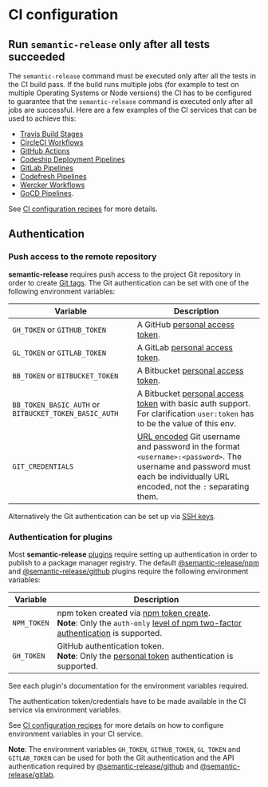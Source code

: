 # CI configuration

## Run `semantic-release` only after all tests succeeded

The `semantic-release` command must be executed only after all the tests in the CI build pass. If the build runs
multiple jobs (for example to test on multiple Operating Systems or Node versions) the CI has to be configured to
guarantee that the `semantic-release` command is executed only after all jobs are successful.
Here are a few examples of the CI services that can be used to achieve this:

- [Travis Build Stages](https://docs.travis-ci.com/user/build-stages)
- [CircleCI Workflows](https://circleci.com/docs/2.0/workflows)
- [GitHub Actions](https://github.com/features/actions)
- [Codeship Deployment Pipelines](https://documentation.codeship.com/basic/builds-and-configuration/deployment-pipelines)
- [GitLab Pipelines](https://docs.gitlab.com/ce/ci/introduction/)
- [Codefresh Pipelines](https://codefresh.io/docs/docs/configure-ci-cd-pipeline/introduction-to-codefresh-pipelines)
- [Wercker Workflows](http://devcenter.wercker.com/docs/workflows)
- [GoCD Pipelines](https://docs.gocd.org/current/introduction/concepts_in_go.html#pipeline).

See [CI configuration recipes](../recipes/ci-configurations/README.md) for more details.

## Authentication

### Push access to the remote repository

**semantic-release** requires push access to the project Git repository in order to
create [Git tags](https://git-scm.com/book/en/v2/Git-Basics-Tagging). The Git authentication can be set with one of the
following environment variables:

| Variable                                              | Description                                                                                                                                                                                                                  |
|-------------------------------------------------------|------------------------------------------------------------------------------------------------------------------------------------------------------------------------------------------------------------------------------|
| `GH_TOKEN` or `GITHUB_TOKEN`                          | A GitHub [personal access token](https://help.github.com/articles/creating-a-personal-access-token-for-the-command-line).                                                                                                    |
| `GL_TOKEN` or `GITLAB_TOKEN`                          | A GitLab [personal access token](https://docs.gitlab.com/ce/user/profile/personal_access_tokens.html).                                                                                                                       |
| `BB_TOKEN` or `BITBUCKET_TOKEN`                       | A Bitbucket [personal access token](https://confluence.atlassian.com/bitbucketserver/personal-access-tokens-939515499.html).                                                                                                 |
| `BB_TOKEN_BASIC_AUTH` or `BITBUCKET_TOKEN_BASIC_AUTH` | A Bitbucket [personal access token](https://confluence.atlassian.com/bitbucketserver/personal-access-tokens-939515499.html) with basic auth support. For clarification `user:token` has to be the value of this env.         |
| `GIT_CREDENTIALS`                                     | [URL encoded](https://en.wikipedia.org/wiki/Percent-encoding) Git username and password in the format `<username>:<password>`. The username and password must each be individually URL encoded, not the `:` separating them. |

Alternatively the Git authentication can be set up via [SSH keys](../recipes/git-hosted-services/git-auth-ssh-keys.md).

### Authentication for plugins

Most **semantic-release** [plugins](plugins.md) require setting up authentication in order to publish to a package
manager registry. The default [@semantic-release/npm](https://github.com/semantic-release/npm#environment-variables)
and [@semantic-release/github](https://github.com/semantic-release/github#environment-variables) plugins require the
following environment variables:

| Variable    | Description                                                                                                                                                                                                                                                                                                               |
|-------------|---------------------------------------------------------------------------------------------------------------------------------------------------------------------------------------------------------------------------------------------------------------------------------------------------------------------------|
| `NPM_TOKEN` | npm token created via [npm token create](https://docs.npmjs.com/getting-started/working_with_tokens#how-to-create-new-tokens).<br/>**Note**: Only the `auth-only` [level of npm two-factor authentication](https://docs.npmjs.com/getting-started/using-two-factor-authentication#levels-of-authentication) is supported. |
| `GH_TOKEN`  | GitHub authentication token.<br/>**Note**: Only the [personal token](https://help.github.com/articles/creating-a-personal-access-token-for-the-command-line) authentication is supported.                                                                                                                                 |

See each plugin's documentation for the environment variables required.

The authentication token/credentials have to be made available in the CI service via environment variables.

See [CI configuration recipes](../recipes/ci-configurations/README.md) for more details on how to configure environment
variables in your CI service.

**Note**: The environment variables `GH_TOKEN`, `GITHUB_TOKEN`, `GL_TOKEN` and `GITLAB_TOKEN` can be used for both the
Git authentication and the API authentication required
by [@semantic-release/github](https://github.com/semantic-release/github)
and [@semantic-release/gitlab](https://github.com/semantic-release/gitlab).
